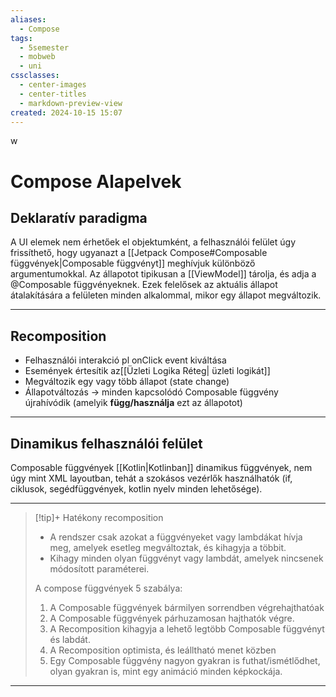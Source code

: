 ```yaml
---
aliases:
  - Compose
tags:
  - 5semester
  - mobweb
  - uni
cssclasses:
  - center-images
  - center-titles
  - markdown-preview-view
created: 2024-10-15 15:07
---
```

w

# Compose Alapelvek


## Deklaratív paradigma

A UI elemek nem érhetőek el objektumként, a felhasználói felület úgy frissíthető, hogy ugyanazt a [[Jetpack Compose#Composable függvények|Composable függvényt]] meghívjuk különböző argumentumokkal. Az állapotot tipikusan a [[ViewModel]] tárolja, és adja a @Composable függvényeknek. Ezek felelősek az aktuális állapot átalakítására a felületen minden alkalommal, mikor egy állapot megváltozik.

---
## Recomposition

- Felhasználói interakció pl onClick event kiváltása
- Események értesítik az[[Üzleti Logika Réteg| üzleti logikát]]
- Megváltozik egy vagy több állapot (state change)
- Állapotváltozás -> minden kapcsolódó Composable függvény újrahívódik (amelyik **függ/használja** ezt az állapotot)

---

## Dinamikus felhasználói felület

Composable függvények [[Kotlin|Kotlinban]] dinamikus függvények, nem úgy mint XML layoutban, tehát a szokásos vezérlők használhatók (if, ciklusok, segédfüggvények, kotlin nyelv minden lehetősége).

---

>[!tip]+ Hatékony recomposition
>
>- A rendszer csak azokat a függvényeket vagy lambdákat hívja meg, amelyek esetleg megváltoztak, és kihagyja a többit.
>- Kihagy minden olyan függvényt vagy lambdát, amelyek nincsenek módosított paraméterei.
>
>A compose függvények 5 szabálya:
>1. A Composable függvények bármilyen sorrendben végrehajthatóak
>2. A Composable függvények párhuzamosan hajthatók végre.
>3. A Recomposition kihagyja a lehető legtöbb Composable függvényt és labdát.
>4. A Recomposition optimista,  és leálltható menet közben
>5. Egy Composable függvény nagyon gyakran is futhat/ismétlődhet, olyan gyakran is, mint egy animáció minden képkockája.

---


